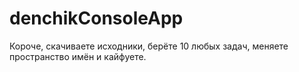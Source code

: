 # denchikConsoleApp
Короче, скачиваете исходники, берёте 10 любых задач, меняете пространство имён и кайфуете.
